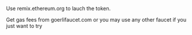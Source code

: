 Use remix.ethereum.org to lauch the token.

Get gas fees from goerlifaucet.com or you may use any other faucet if you just want to try
